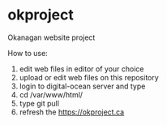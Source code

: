 # okproject
Okanagan website project




How to use:
1. edit web files in editor of your choice
2. upload or edit web files on this repository
3. login to digital-ocean server and type
4. cd /var/www/html/
5. type git pull
6. refresh the https://okproject.ca
